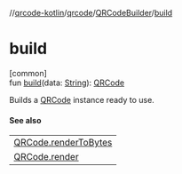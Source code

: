 //[qrcode-kotlin](../../../index.md)/[qrcode](../index.md)/[QRCodeBuilder](index.md)/[build](build.md)

# build

[common]\
fun [build](build.md)(data: [String](https://kotlinlang.org/api/latest/jvm/stdlib/kotlin-stdlib/kotlin/-string/index.html)): [QRCode](../-q-r-code/index.md)

Builds a [QRCode](../-q-r-code/index.md) instance ready to use.

#### See also

| |
|---|
| [QRCode.renderToBytes](../-q-r-code/render-to-bytes.md) |
| [QRCode.render](../-q-r-code/render.md) |
